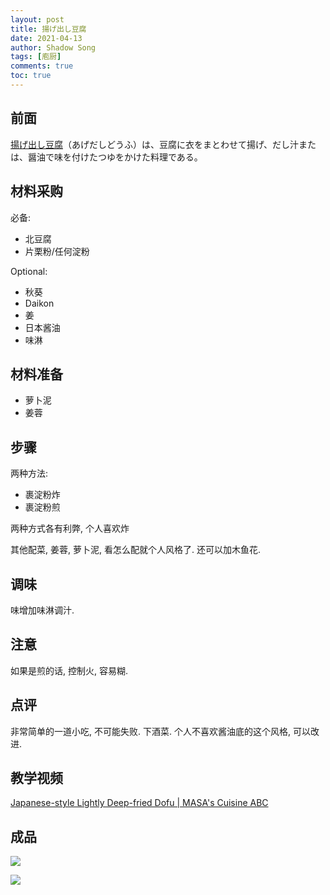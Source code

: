 ```yaml
---
layout: post
title: 揚げ出し豆腐
date: 2021-04-13
author: Shadow Song
tags: [庖厨]
comments: true
toc: true
---
```


## 前面

[揚げ出し豆腐](https://ja.wikipedia.org/wiki/%E6%8F%9A%E3%81%92%E5%87%BA%E3%81%97%E8%B1%86%E8%85%90)（あげだしどうふ）は、豆腐に衣をまとわせて揚げ、だし汁または、醤油で味を付けたつゆをかけた料理である。

## 材料采购

必备: 

- 北豆腐
- 片栗粉/任何淀粉

Optional: 

- 秋葵
- Daikon
- 姜
- 日本酱油
- 味淋

## 材料准备

- 萝卜泥
- 姜蓉

## 步骤

两种方法: 

- 裹淀粉炸
- 裹淀粉煎

两种方式各有利弊, 个人喜欢炸

其他配菜, 姜蓉, 萝卜泥, 看怎么配就个人风格了. 还可以加木鱼花. 

## 调味

味增加味淋调汁. 

## 注意

如果是煎的话, 控制火, 容易糊. 

## 点评

非常简单的一道小吃, 不可能失败. 下酒菜.  个人不喜欢酱油底的这个风格, 可以改进. 

## 教学视频

[Japanese-style Lightly Deep-fried Dofu | MASA's Cuisine ABC](https://www.youtube.com/watch?v=hPurPKSjgtg&t=356s&ab_channel=MASA%E3%81%AE%E6%96%99%E7%90%86ABC)

## 成品

![](https://lh3.googleusercontent.com/pw/ACtC-3expvYGyGYx26P-hlzzWKLVtts6LR4guCNZ2Mk9kdfB5xizaaSoxtW9-z5HuxTTdZkqqva5p1gWB5jZlzoms9kh2kt2TtytDqoOtMeCDx3eE4GvuCQStoXk5xQJDj8hB7KE-L7MLahqtOka9j834_c3ig=w1215-h912-no?authuser=0)

![](https://lh3.googleusercontent.com/pw/ACtC-3c9tbPqBLUQz_xIZlFE9ivLf7t_MSfccG1IxeKqPipiRAUEGiL5fM4D-VLBfQoVL9-Sy2Lnn6Eseb5LunMrHLYV0nXylLGWrstN35OWvnTYlULjnFK3cbsml6ufsoxnABtRrqCy5YZ5yAfqFgnQWnHxRA=w1215-h912-no?authuser=0)